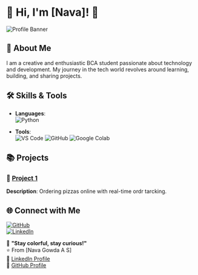# 🌟 Hi, I'm [Nava]! 🌟

![Profile Banner](https://via.placeholder.com/800x200.png?text=Welcome+to+My+Colorful+GitHub+Profile)

## 🎨 About Me
I am a creative and enthusiastic BCA student passionate about technology and development. My journey in the tech world revolves around learning, building, and sharing projects.

## 🛠️ Skills & Tools
- **Languages**:  
  ![Python](https://img.shields.io/badge/Python-%233776AB.svg?style=for-the-badge&logo=python&logoColor=white)

- **Tools**:  
  ![VS Code](https://img.shields.io/badge/VS%20Code-%23007ACC.svg?style=for-the-badge&logo=visual-studio-code&logoColor=white)
  ![GitHub](https://img.shields.io/badge/GitHub-%2312100E.svg?style=for-the-badge&logo=github&logoColor=white)
  ![Google Colab](https://img.shields.io/badge/Google%20Colab-%23F9AB00.svg?style=for-the-badge&logo=google-colab&logoColor=white)

## 📚 Projects
### 🔧 [Project 1](https://github.com/username/project1)
**Description**: Ordering pizzas online with real-time ordr tarcking.

## 🌐 Connect with Me
[![GitHub](https://img.shields.io/badge/GitHub-%2312100E.svg?style=for-the-badge&logo=github&logoColor=white)](https://github.com/yourusername)  
[![LinkedIn](https://img.shields.io/badge/LinkedIn-%230077B5.svg?style=for-the-badge&logo=linkedin&logoColor=white)](https://linkedin.com/in/yourusername)

🌈 **"Stay colorful, stay curious!"**  
⭐️ From [Nava Gowda A S]  
📄 [LinkedIn Profile](https://linkedin.com/in/nava-gowda-a-s-0970102b2)  
📄 [GitHub Profile](https://github.com/navagowda)


